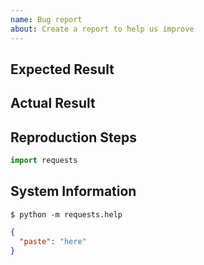 ```yaml
---
name: Bug report
about: Create a report to help us improve
---
```


<!-- Summary. -->

## Expected Result

<!-- What you expected. -->

## Actual Result

<!-- What happened instead. -->

## Reproduction Steps

```python
import requests

```

## System Information

    $ python -m requests.help

```json
{
  "paste": "here"
}
```

<!-- This command is only available on Requests v2.16.4 and greater. Otherwise,
please provide some basic information about your system (Python version,
operating system, &c). -->
